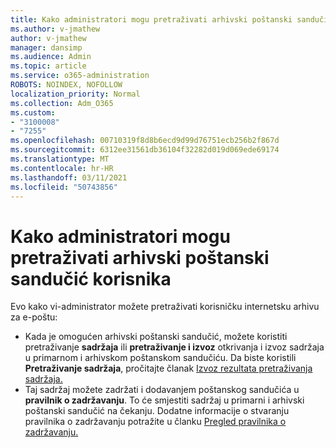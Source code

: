 ```yaml
---
title: Kako administratori mogu pretraživati arhivski poštanski sandučić korisnika
ms.author: v-jmathew
author: v-jmathew
manager: dansimp
ms.audience: Admin
ms.topic: article
ms.service: o365-administration
ROBOTS: NOINDEX, NOFOLLOW
localization_priority: Normal
ms.collection: Adm_O365
ms.custom:
- "3100008"
- "7255"
ms.openlocfilehash: 00710319f8d8b6ecd9d99d76751ecb256b2f867d
ms.sourcegitcommit: 6312ee31561db36104f32282d019d069ede69174
ms.translationtype: MT
ms.contentlocale: hr-HR
ms.lasthandoff: 03/11/2021
ms.locfileid: "50743856"
---
```

# <a name="how-admins-can-search-a-users-archive-mailbox"></a>Kako administratori mogu pretraživati arhivski poštanski sandučić korisnika

Evo kako vi-administrator možete pretraživati korisničku internetsku arhivu za e-poštu:

* Kada je omogućen arhivski poštanski sandučić, možete koristiti pretraživanje **sadržaja** ili **pretraživanje i izvoz** otkrivanja i izvoz sadržaja u primarnom i arhivskom poštanskom sandučiću. Da biste koristili **Pretraživanje sadržaja**, pročitajte članak [Izvoz rezultata pretraživanja sadržaja.](https://docs.microsoft.com/office365/securitycompliance/export-search-results)
* Taj sadržaj možete zadržati i dodavanjem poštanskog sandučića u **pravilnik o zadržavanju**. To će smjestiti sadržaj u primarni i arhivski poštanski sandučić na čekanju. Dodatne informacije o stvaranju pravilnika o zadržavanju potražite u članku [Pregled pravilnika o zadržavanju.](https://docs.microsoft.com/office365/securitycompliance/retention-policies)

